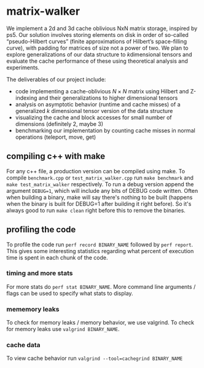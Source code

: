# matrix-walker
We implement a 2d and 3d cache oblivious NxN matrix storage, inspired by ps5. Our solution involves storing elements on disk in order of so-called “pseudo-Hilbert curves” (finite approximations of Hilbert’s space-filling curve), with padding for matrices of size not a power of two. We plan to explore generalizations of our data structure to $k$dimensional tensors and evaluate the cache performance of these using theoretical analysis and experiments.

The deliverables of our project include:

- code implementing a cache-oblivious $N\times N$ matrix using Hilbert and Z-indexing and their generalizations to higher dimensional tensors
- analysis on asymptotic behavior (runtime and cache misses) of a generalized $k$ dimensional tensor version of the data structure
- visualizing the cache and block accesses for small number of dimensions (definitely 2, maybe 3)
- benchmarking our implementation by counting cache misses in normal operations (teleport, move, get)

## compiling c++ with make

For any c++ file, a production version can be compiled using make. To compile ```benchmark.cpp``` or ```test_matrix_walker.cpp``` run ```make benchmark``` and ```make test_matrix_walker``` respectively. To run a debug version append the argument ```DEBUG=1```, which will include any bits of DEBUG code written. Often when building a binary, make will say there's nothing to be built (happens when the binary is built for DEBUG=1 after building it right before). So it's always good to run ```make clean``` right before this to remove the binaries.

## profiling the code

To profile the code run ```perf record BINARY_NAME``` followed by ```perf report```. This gives some interesting statistics regarding what percent of execution time is spent in each chunk of the code.

### timing and more stats

For more stats do ```perf stat BINARY_NAME```. More command line arguments / flags can be used to specify what stats to display.

### mememory leaks

To check for memory leaks / memory behavior, we use valgrind. To check for memory leaks use ```valgrind BINARY_NAME```.

### cache data

To view cache behavior run ```valgrind --tool=cachegrind BINARY_NAME``` 
